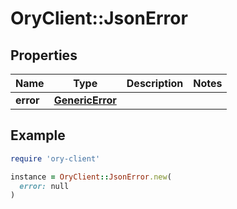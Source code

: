 # OryClient::JsonError

## Properties

| Name | Type | Description | Notes |
| ---- | ---- | ----------- | ----- |
| **error** | [**GenericError**](GenericError.md) |  |  |

## Example

```ruby
require 'ory-client'

instance = OryClient::JsonError.new(
  error: null
)
```

